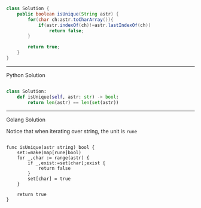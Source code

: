 
```Java

class Solution {
    public boolean isUnique(String astr) {
        for(char ch:astr.toCharArray()){
            if(astr.indexOf(ch)!=astr.lastIndexOf(ch))
                return false;
        }

        return true;
    }
}

```

---

Python Solution

```Python

class Solution:
    def isUnique(self, astr: str) -> bool:
        return len(astr) == len(set(astr))
```

---

Golang Solution

Notice that when iterating over string, the unit is `rune`

```Golang

func isUnique(astr string) bool {
    set:=make(map[rune]bool)
    for _,char := range(astr) {
        if _,exist:=set[char];exist {
            return false
        }
        set[char] = true
    }

    return true
}

```



